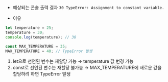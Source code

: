 - 예상되는 콘솔 출력 결과
`30 TypeError: Assignment to constant variable.`

- 이유

```javascript
let temperature = 25;
temperature = 30;
console.log(temperature); // 30

const MAX_TEMPERATURE = 35;
MAX_TEMPERATURE = 40; // TypeError 발생
```

1. let으로 선언된 변수는 재할당 가능 → temperature 값 변경 가능
2. const로 선언된 변수는 재할당 불가능 → MAX_TEMPERATURE에 새로운 값을 할당하려 하면 TypeError 발생